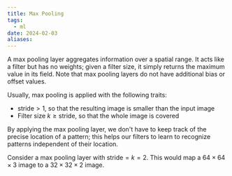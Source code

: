 ```yaml
---
title: Max Pooling
tags:
  - ml
date: 2024-02-03
aliases:
---
```

A max pooling layer aggregates information over a spatial range. It acts like a filter but has no weights; given a filter size, it simply returns the maximum value in its field. Note that max pooling layers do not have additional bias or offset values.

Usually, max pooling is applied with the following traits:
- $\text{stride} > 1$, so that the resulting image is smaller than the input image
- Filter size $k \geq \text{stride}$, so that the whole image is covered

By applying the max pooling layer, we don't have to keep track of the precise location of a pattern; this helps our filters to learn to recognize patterns independent of their location.

Consider a max pooling layer with $\text{stride} = k =2$. This would map a $64 \times 64 \times {3}$ image to a $32 \times 32 \times 2$ image.

